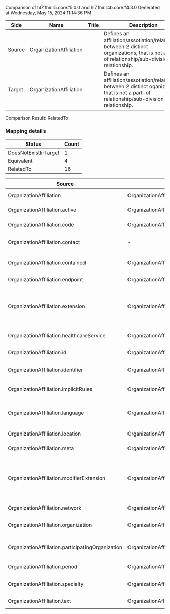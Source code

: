 Comparison of hl7.fhir.r5.core#5.0.0 and hl7.fhir.r4b.core#4.3.0
Generated at Wednesday, May 15, 2024 11:14:36 PM

| Side | Name | Title | Description | Snapshot | Differential |
| --- | --- | --- | --- | --- | --- |
| Source | OrganizationAffiliation |  | Defines an affiliation/assotiation/relationship between 2 distinct organizations, that is not a part-of relationship/sub-division relationship. | 21 | 13 |
| Target | OrganizationAffiliation |  | Defines an affiliation/assotiation/relationship between 2 distinct oganizations, that is not a part-of relationship/sub-division relationship. | 21 | 13 |


Comparison Result: RelatedTo


### Mapping details

| Status | Count |
| ------ | ----- |
DoesNotExistInTarget | 1 |
Equivalent | 4 |
RelatedTo | 16 |


| Source | Target | Status | Message |
| ------ | ------ | ------ | ------- |
| OrganizationAffiliation | OrganizationAffiliation | Equivalent | R5 `OrganizationAffiliation` maps as Equivalent to R4B `OrganizationAffiliation` |
| OrganizationAffiliation.active | OrganizationAffiliation.active | Equivalent | R5 `OrganizationAffiliation.active` maps as Equivalent to R4B `OrganizationAffiliation.active` |
| OrganizationAffiliation.code | OrganizationAffiliation.code | Equivalent | R5 `OrganizationAffiliation.code` maps as Equivalent to R4B `OrganizationAffiliation.code` |
| OrganizationAffiliation.contact | - | DoesNotExistInTarget | R5 `OrganizationAffiliation.contact` does not appear in the target and has no mapping for `OrganizationAffiliation`. |
| OrganizationAffiliation.contained | OrganizationAffiliation.contained | Equivalent | R5 `OrganizationAffiliation.contained` maps as Equivalent to R4B `OrganizationAffiliation.contained` |
| OrganizationAffiliation.endpoint | OrganizationAffiliation.endpoint | Equivalent | R5 `OrganizationAffiliation.endpoint` maps as Equivalent to R4B `OrganizationAffiliation.endpoint` |
| OrganizationAffiliation.extension | OrganizationAffiliation.extension | SourceIsBroaderThanTarget | R5 `OrganizationAffiliation.extension` maps as SourceIsBroaderThanTarget to R4B `OrganizationAffiliation.extension` - extension has change due to type change: R5 `extension` `Extension` maps as SourceIsBroaderThanTarget for R4B `extension` |
| OrganizationAffiliation.healthcareService | OrganizationAffiliation.healthcareService | Equivalent | R5 `OrganizationAffiliation.healthcareService` maps as Equivalent to R4B `OrganizationAffiliation.healthcareService` |
| OrganizationAffiliation.id | OrganizationAffiliation.id | Equivalent | R5 `OrganizationAffiliation.id` maps as Equivalent to R4B `OrganizationAffiliation.id` |
| OrganizationAffiliation.identifier | OrganizationAffiliation.identifier | Equivalent | R5 `OrganizationAffiliation.identifier` maps as Equivalent to R4B `OrganizationAffiliation.identifier` |
| OrganizationAffiliation.implicitRules | OrganizationAffiliation.implicitRules | Equivalent | R5 `OrganizationAffiliation.implicitRules` maps as Equivalent to R4B `OrganizationAffiliation.implicitRules` |
| OrganizationAffiliation.language | OrganizationAffiliation.language | RelatedTo | R5 `OrganizationAffiliation.language` maps as RelatedTo to R4B `OrganizationAffiliation.language` - language changed the binding strength from Required to Preferred |
| OrganizationAffiliation.location | OrganizationAffiliation.location | Equivalent | R5 `OrganizationAffiliation.location` maps as Equivalent to R4B `OrganizationAffiliation.location` |
| OrganizationAffiliation.meta | OrganizationAffiliation.meta | Equivalent | R5 `OrganizationAffiliation.meta` maps as Equivalent to R4B `OrganizationAffiliation.meta` |
| OrganizationAffiliation.modifierExtension | OrganizationAffiliation.modifierExtension | SourceIsBroaderThanTarget | R5 `OrganizationAffiliation.modifierExtension` maps as SourceIsBroaderThanTarget to R4B `OrganizationAffiliation.modifierExtension` - modifierExtension has change due to type change: R5 `modifierExtension` `Extension` maps as SourceIsBroaderThanTarget for R4B `modifierExtension` |
| OrganizationAffiliation.network | OrganizationAffiliation.network | Equivalent | R5 `OrganizationAffiliation.network` maps as Equivalent to R4B `OrganizationAffiliation.network` |
| OrganizationAffiliation.organization | OrganizationAffiliation.organization | Equivalent | R5 `OrganizationAffiliation.organization` maps as Equivalent to R4B `OrganizationAffiliation.organization` |
| OrganizationAffiliation.participatingOrganization | OrganizationAffiliation.participatingOrganization | Equivalent | R5 `OrganizationAffiliation.participatingOrganization` maps as Equivalent to R4B `OrganizationAffiliation.participatingOrganization` |
| OrganizationAffiliation.period | OrganizationAffiliation.period | Equivalent | R5 `OrganizationAffiliation.period` maps as Equivalent to R4B `OrganizationAffiliation.period` |
| OrganizationAffiliation.specialty | OrganizationAffiliation.specialty | Equivalent | R5 `OrganizationAffiliation.specialty` maps as Equivalent to R4B `OrganizationAffiliation.specialty` |
| OrganizationAffiliation.text | OrganizationAffiliation.text | Equivalent | R5 `OrganizationAffiliation.text` maps as Equivalent to R4B `OrganizationAffiliation.text` |

